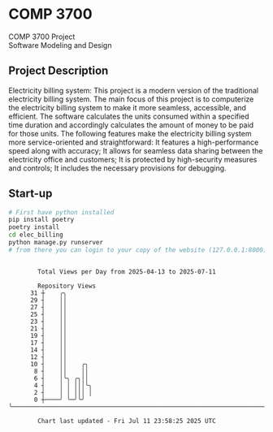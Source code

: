 # COMP 3700
COMP 3700 Project  
Software Modeling and Design
## Project Description
Electricity billing system: This project is a modern version of the traditional electricity billing system. The main focus of this project is to computerize the electricity billing system to make it more seamless, accessible, and efficient. The software calculates the units consumed within a specified time duration and accordingly calculates the amount of money to be paid for those units. The following features make the electricity billing system more service-oriented and straightforward: It features a high-performance speed along with accuracy; It allows for seamless data sharing between the electricity office and customers; It is protected by high-security measures and controls; It includes the necessary provisions for debugging.

## Start-up
```bash
# First have python installed
pip install poetry
poetry install
cd elec_billing
python manage.py runserver
# from there you can login to your copy of the website (127.0.0.1:8000), default creds are admin/admin
```

```

        Total Views per Day from 2025-04-13 to 2025-07-11

        Repository Views
      31 ┼    ╭╮
      29 ┤    ││
      27 ┤    ││
      25 ┤    ││
      23 ┤    ││
      21 ┤    ││
      19 ┤    ││
      17 ┤    ││
      14 ┤    ││
      12 ┤    ││
      10 ┤    ││    ╭╮
       8 ┤    ││    ││
       6 ┤    │╰╮ ╭╮││
       4 ┤    │ │ │││╰╮
       2 ┤    │ │ │││ │
       0 ┼────╯ ╰─╯╰╯ ╰────────────────────────────────────────────────────────────────────────────

        Chart last updated - Fri Jul 11 23:58:25 2025 UTC
        
```
